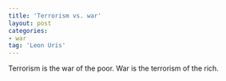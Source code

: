 ```yaml
---
title: 'Terrorism vs. war'
layout: post
categories:
- war
tag: 'Leon Uris'
---
```


Terrorism is the war of the poor. War is the terrorism of the rich.